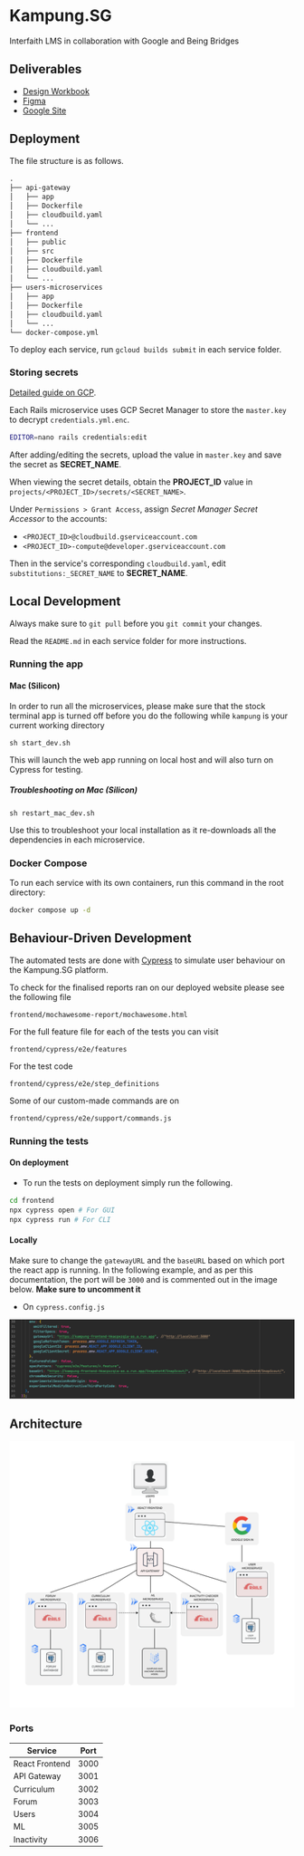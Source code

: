 # Kampung.SG

Interfaith LMS in collaboration with Google and Being Bridges

## Deliverables

- [Design Workbook](https://docs.google.com/document/d/1dIW-vm0ISwece4mlQvVqD7lyuq_7T8Ina56y5l7O-jA/edit?usp=sharing)
- [Figma](https://www.figma.com/file/Ue6tyPi82K6uQnGP9iTJGX/SDS-Prototyping?type=design&node-id=976%3A466&mode=design&t=rhIhXUyM0tg2JHXJ-1)
- [Google Site](https://sites.google.com/view/sdsteamorca/home)

## Deployment

The file structure is as follows.

```text
.
├── api-gateway
│   ├── app
│   ├── Dockerfile
│   ├── cloudbuild.yaml
│   └── ...
├── frontend
│   ├── public
│   ├── src
│   ├── Dockerfile
│   ├── cloudbuild.yaml
│   └── ...
├── users-microservices
│   ├── app
│   ├── Dockerfile
│   ├── cloudbuild.yaml
│   └── ...
└── docker-compose.yml
```

To deploy each service, run `gcloud builds submit` in each service folder.

### Storing secrets

[Detailed guide on GCP](https://cloud.google.com/ruby/rails/run#store_secret_values_in).

Each Rails microservice uses GCP Secret Manager to store the `master.key` to decrypt `credentials.yml.enc`.

```sh
EDITOR=nano rails credentials:edit
```

After adding/editing the secrets, upload the value in `master.key` and save the secret as **SECRET_NAME**.

When viewing the secret details, obtain the **PROJECT_ID** value in `projects/<PROJECT_ID>/secrets/<SECRET_NAME>`.

Under `Permissions > Grant Access`, assign _Secret Manager Secret Accessor_ to the accounts:

- `<PROJECT_ID>@cloudbuild.gserviceaccount.com`
- `<PROJECT_ID>-compute@developer.gserviceaccount.com`

Then in the service's corresponding `cloudbuild.yaml`, edit `substitutions:_SECRET_NAME` to **SECRET_NAME**.

## Local Development

Always make sure to `git pull` before you `git commit` your changes.

Read the `README.md` in each service folder for more instructions.

### Running the app

#### Mac (Silicon)

In order to run all the microservices, please make sure that the stock terminal app is turned off before you do the following while `kampung` is your current working directory

```shell
sh start_dev.sh
```

This will launch the web app running on local host and will also turn on Cypress for testing.

##### Troubleshooting on Mac (Silicon)

```shell
sh restart_mac_dev.sh
```

Use this to troubleshoot your local installation as it re-downloads all the dependencies in each microservice.

### Docker Compose

To run each service with its own containers, run this command in the root directory:

```sh
docker compose up -d
```

## Behaviour-Driven Development

The automated tests are done with [Cypress](https://docs.cypress.io/guides/overview/why-cypress) to simulate user behaviour on the Kampung.SG platform.

To check for the finalised reports ran on our deployed website please see the following file

```
frontend/mochawesome-report/mochawesome.html
```

For the full feature file for each of the tests you can visit

```
frontend/cypress/e2e/features
```

For the test code

```
frontend/cypress/e2e/step_definitions
```

Some of our custom-made commands are on

```
frontend/cypress/e2e/support/commands.js
```

### Running the tests

#### On deployment

- To run the tests on deployment simply run the following.

```bash
cd frontend
npx cypress open # For GUI
npx cypress run # For CLI
```

#### Locally

Make sure to change the `gatewayURL` and the `baseURL` based on which port the react app is running. In the following example, and as per this documentation, the port will be `3000` and is commented out in the image below.
**Make sure to uncomment it**

- On `cypress.config.js`

![Alt tex](frontend/cypress/cypressconfigimage.png)

## Architecture

![Software Architecture](assets/software_architecture.png)

### Ports

| Service        | Port |
| -------------- | ---- |
| React Frontend | 3000 |
| API Gateway    | 3001 |
| Curriculum     | 3002 |
| Forum          | 3003 |
| Users          | 3004 |
| ML             | 3005 |
| Inactivity     | 3006 |
